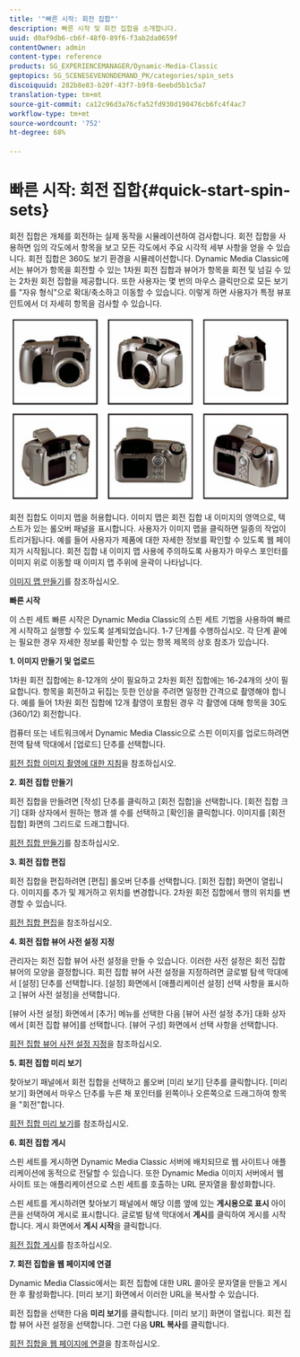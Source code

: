```yaml
---
title: '"빠른 시작: 회전 집합"'
description: 빠른 시작 및 회전 집합을 소개합니다.
uuid: d0af9db6-cb6f-48f0-89f6-f3ab2da0659f
contentOwner: admin
content-type: reference
products: SG_EXPERIENCEMANAGER/Dynamic-Media-Classic
geptopics: SG_SCENESEVENONDEMAND_PK/categories/spin_sets
discoiquuid: 282b8e83-b20f-43f7-b9f8-6eebd5b1c5a7
translation-type: tm+mt
source-git-commit: ca12c96d3a76cfa52fd930d190476cb6fc4f4ac7
workflow-type: tm+mt
source-wordcount: '752'
ht-degree: 68%

---
```



# 빠른 시작: 회전 집합{#quick-start-spin-sets}

회전 집합은 개체를 회전하는 실제 동작을 시뮬레이션하여 검사합니다. 회전 집합을 사용하면 임의 각도에서 항목을 보고 모든 각도에서 주요 시각적 세부 사항을 얻을 수 있습니다. 회전 집합은 360도 보기 환경을 시뮬레이션합니다. Dynamic Media Classic에서는 뷰어가 항목을 회전할 수 있는 1차원 회전 집합과 뷰어가 항목을 회전 및 넘길 수 있는 2차원 회전 집합을 제공합니다. 또한 사용자는 몇 번의 마우스 클릭만으로 모든 보기를 &quot;자유 형식&quot;으로 확대/축소하고 이동할 수 있습니다. 이렇게 하면 사용자가 특정 뷰포인트에서 더 자세히 항목을 검사할 수 있습니다.

![회전 집합의 이미지](/help/assets/spin_set.png)

회전 집합도 이미지 맵을 허용합니다. 이미지 맵은 회전 집합 내 이미지의 영역으로, 텍스트가 있는 롤오버 패널을 표시합니다. 사용자가 이미지 맵을 클릭하면 일종의 작업이 트리거됩니다. 예를 들어 사용자가 제품에 대한 자세한 정보를 확인할 수 있도록 웹 페이지가 시작됩니다. 회전 집합 내 이미지 맵 사용에 주의하도록 사용자가 마우스 포인터를 이미지 위로 이동할 때 이미지 맵 주위에 윤곽이 나타납니다.

[이미지 맵 만들기](creating-image-maps.md)를 참조하십시오.

**빠른 시작**

이 스핀 세트 빠른 시작은 Dynamic Media Classic의 스핀 세트 기법을 사용하여 빠르게 시작하고 실행할 수 있도록 설계되었습니다. 1-7 단계를 수행하십시오. 각 단계 끝에는 필요한 경우 자세한 정보를 확인할 수 있는 항목 제목의 상호 참조가 있습니다.

**1. 이미지 만들기 및 업로드**

1차원 회전 집합에는 8-12개의 샷이 필요하고 2차원 회전 집합에는 16-24개의 샷이 필요합니다. 항목을 회전하고 뒤집는 듯한 인상을 주려면 일정한 간격으로 촬영해야 합니다. 예를 들어 1차원 회전 집합에 12개 촬영이 포함된 경우 각 촬영에 대해 항목을 30도(360/12) 회전합니다.

컴퓨터 또는 네트워크에서 Dynamic Media Classic으로 스핀 이미지를 업로드하려면 전역 탐색 막대에서 [업로드] 단추를 선택합니다.

[회전 집합 이미지 촬영에 대한 지침](creating-spin-set.md#guidelines-for-shooting-spin-set-images)을 참조하십시오.

**2. 회전 집합 만들기**

회전 집합을 만들려면 [작성] 단추를 클릭하고 [회전 집합]을 선택합니다. [회전 집합 크기] 대화 상자에서 원하는 행과 셀 수를 선택하고 [확인]을 클릭합니다. 이미지를 [회전 집합] 화면의 그리드로 드래그합니다.

[회전 집합 만들기](creating-spin-set.md#creating-a-spin-set)를 참조하십시오.

<!-- 

Comment Type: remark
Last Modified By: unknown unknown 
Last Modified Date: 

<p>See <a href="#UnresolvedLink-sc7_spinsets_sp.xml#WS98ca2e6790647c06-245331fc135ab744793-8000">Including Image Maps in Spin Sets</a> to add clickable, hotspot regions, known as Image Maps, to images in a Spin Set. </p>

 -->

<!-- 

Comment Type: remark
Last Modified By: unknown unknown 
Last Modified Date: 

<p>See also <a href="#UnresolvedLink-sc7_spinsets_sp.xml#WS98ca2e6790647c06229f600f135ab7cc461-8000">Managing InfoPanel content</a>.</p>

 -->

**3. 회전 집합 편집**

회전 집합을 편집하려면 [편집] 롤오버 단추를 선택합니다. [회전 집합] 화면이 열립니다. 이미지를 추가 및 제거하고 위치를 변경합니다. 2차원 회전 집합에서 행의 위치를 변경할 수 있습니다.

[회전 집합 편집](creating-spin-set.md#editing-a-spin-set)을 참조하십시오.

**4. 회전 집합 뷰어 사전 설정 지정**

관리자는 회전 집합 뷰어 사전 설정을 만들 수 있습니다. 이러한 사전 설정은 회전 집합 뷰어의 모양을 결정합니다. 회전 집합 뷰어 사전 설정을 지정하려면 글로벌 탐색 막대에서 [설정] 단추를 선택합니다. [설정] 화면에서 [애플리케이션 설정] 선택 사항을 표시하고 [뷰어 사전 설정]을 선택합니다.

[뷰어 사전 설정] 화면에서 [추가] 메뉴를 선택한 다음 [뷰어 사전 설정 추가] 대화 상자에서 [회전 집합 뷰어]를 선택합니다. [뷰어 구성] 화면에서 선택 사항을 선택합니다.

[회전 집합 뷰어 사전 설정 지정](setting-spin-set-viewer-presets.md#setting-up-spin-set-viewer-presets)을 참조하십시오.

**5. 회전 집합 미리 보기**

찾아보기 패널에서 회전 집합을 선택하고 롤오버 [미리 보기] 단추를 클릭합니다. [미리 보기] 화면에서 마우스 단추를 누른 채 포인터를 왼쪽이나 오른쪽으로 드래그하여 항목을 &quot;회전&quot;합니다.

[회전 집합 미리 보기](previewing-spin-set.md#previewing-a-spin-set)를 참조하십시오.

**6. 회전 집합 게시**

스핀 세트를 게시하면 Dynamic Media Classic 서버에 배치되므로 웹 사이트나 애플리케이션에 동적으로 전달할 수 있습니다. 또한 Dynamic Media 이미지 서버에서 웹 사이트 또는 애플리케이션으로 스핀 세트를 호출하는 URL 문자열을 활성화합니다.

스핀 세트를 게시하려면 찾아보기 패널에서 해당 이름 옆에 있는 **게시용으로 표시** 아이콘을 선택하여 게시로 표시합니다. 글로벌 탐색 막대에서 **게시**&#x200B;를 클릭하여 게시를 시작합니다. 게시 화면에서 **게시 시작**&#x200B;을 클릭합니다.

[회전 집합 게시](publishing-spin-set.md#publishing-a-spin-set)를 참조하십시오.

**7. 회전 집합을 웹 페이지에 연결**

Dynamic Media Classic에서는 회전 집합에 대한 URL 콜아웃 문자열을 만들고 게시한 후 활성화합니다. [미리 보기] 화면에서 이러한 URL을 복사할 수 있습니다.

회전 집합을 선택한 다음 **미리 보기**&#x200B;를 클릭합니다. [미리 보기] 화면이 열립니다. 회전 집합 뷰어 사전 설정을 선택합니다. 그런 다음 **URL 복사**&#x200B;를 클릭합니다.

[회전 집합을 웹 페이지에 연결](linking-spin-set-web-page.md#linking-a-spin-set-to-a-web-page)을 참조하십시오.

